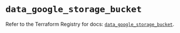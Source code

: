 # `data_google_storage_bucket`

Refer to the Terraform Registry for docs: [`data_google_storage_bucket`](https://registry.terraform.io/providers/hashicorp/google/6.47.0/docs/data-sources/storage_bucket).
